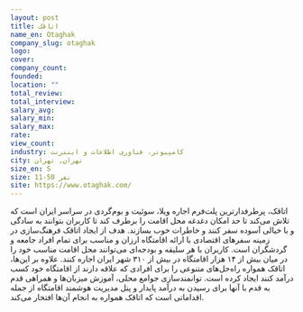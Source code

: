 ```yaml
---
layout: post
title: اتاقک
name_en: Otaghak
company_slug: otaghak
logo: 
cover: 
company_count:
founded:
location: ""
total_review: 
total_interview: 
salary_avg: 
salary_min: 
salary_max: 
rate: 
view_count: 
industry: کامپیوتر، فناوری اطلاعات و اینترنت
city: تهران, تهران
size_en: S
size: 11-50 نفر
site: https://www.otaghak.com/
---
```


اتاقک، پرطرفدارترین پلت‌فرم اجاره ویلا، سوئیت و بوم‌گردی در سراسر ایران است که تلاش می‌کند تا حد امکان دغدغه محل اقامت را برطرف کند تا کاربران بتوانند به سادگی و با خیالی آسوده سفر کنند و خاطرات خوب بسازند. هدف از ایجاد اتاقک فرهنگ‌سازی در زمینه سفرهای اقتصادی با ارائه اقامتگاه ارزان و مناسب برای تمام افراد جامعه و گردشگران است. کاربران با هر سلیقه و بودجه‌ای می‌توانند محل اقامت مناسب خود را در میان بیش از ۱۴ هزار اقامتگاه در بیش از ۳۱۰ شهر ایران اجاره کنند.
علاوه بر این‌ها، اتاقک همواره راه‌حل‌های متنوعی را برای افرادی که علاقه دارند از اقامتگاه خود کسب درآمد کنند ایجاد کرده است. توانمندسازی جوامع محلی، آموزش میزبان‌ها و همراهی قدم به قدم با آنها برای رسیدن به درآمد پایدار و پنل مدیریت هوشمند اقامتگاه از جمله اقداماتی است که اتاقک همواره به انجام آن‌ها افتخار می‌کند.